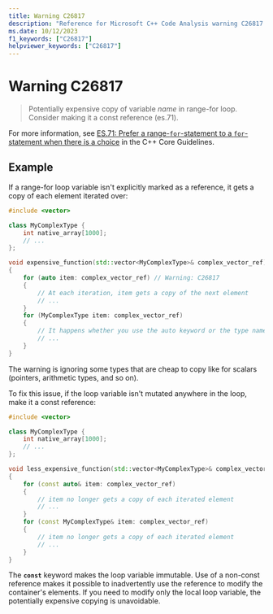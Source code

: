 ```yaml
---
title: Warning C26817
description: "Reference for Microsoft C++ Code Analysis warning C26817 in Visual Studio."
ms.date: 10/12/2023
f1_keywords: ["C26817"]
helpviewer_keywords: ["C26817"]
---
```

# Warning C26817

> Potentially expensive copy of variable *name* in range-for loop. Consider making it a const reference (es.71).

For more information, see [ES.71: Prefer a range-`for`-statement to a `for`-statement when there is a choice](https://isocpp.github.io/CppCoreGuidelines/CppCoreGuidelines#es71-prefer-a-range-for-statement-to-a-for-statement-when-there-is-a-choice) in the C++ Core Guidelines.

## Example

If a range-for loop variable isn't explicitly marked as a reference, it gets a copy of each element iterated over:

```cpp
#include <vector>

class MyComplexType {
    int native_array[1000];
    // ...
};

void expensive_function(std::vector<MyComplexType>& complex_vector_ref)
{
    for (auto item: complex_vector_ref) // Warning: C26817
    {
        // At each iteration, item gets a copy of the next element
        // ...
    }
    for (MyComplexType item: complex_vector_ref)
    {
        // It happens whether you use the auto keyword or the type name
        // ...
    }
}
```

The warning is ignoring some types that are cheap to copy like for scalars (pointers, arithmetic types, and so on).

To fix this issue, if the loop variable isn't mutated anywhere in the loop, make it a const reference:

```cpp
#include <vector>

class MyComplexType {
    int native_array[1000];
    // ...
};

void less_expensive_function(std::vector<MyComplexType>& complex_vector_ref)
{
    for (const auto& item: complex_vector_ref)
    {
        // item no longer gets a copy of each iterated element
        // ...
    }
    for (const MyComplexType& item: complex_vector_ref)
    {
        // item no longer gets a copy of each iterated element
        // ...
    }
}
```

The **`const`** keyword makes the loop variable immutable. Use of a non-const reference makes it possible to inadvertently use the reference to modify the container's elements. If you need to modify only the local loop variable, the potentially expensive copying is unavoidable.
